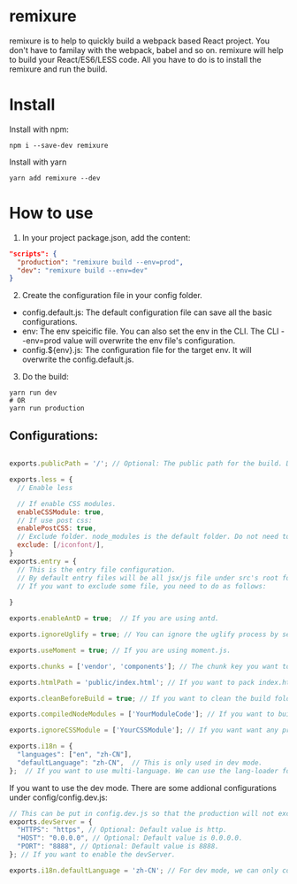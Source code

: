 # remixure

remixure is to help to quickly build a webpack based React project. You don't have to familay with the webpack, babel and so on.
remixure will help to build your React/ES6/LESS code. All you have to do is to install the remixure and run the build.

# Install
Install with npm:
```shell
npm i --save-dev remixure
```
Install with yarn
```shell
yarn add remixure --dev
```

# How to use
1. In your project package.json, add the content:
```json
"scripts": {
  "production": "remixure build --env=prod",
  "dev": "remixure build --env=dev"
}
```
2. Create the configuration file in your config folder.
- config.default.js: The default configuration file can save all the basic configurations.
- env: The env speicific file. You can also set the env in the CLI. The CLI --env=prod value will overwrite the env file's configuration.
- config.${env}.js: The configuration file for the target env. It will overwrite the config.default.js.

3. Do the build:
```shell
yarn run dev
# OR
yarn run production
```



## Configurations:
```javascript

exports.publicPath = '/'; // Optional: The public path for the build. Default is /.

exports.less = {
  // Enable less

  // If enable CSS modules.
  enableCSSModule: true,
  // If use post css:
  enablePostCSS: true,
  // Exclude folder. node_modules is the default folder. Do not need to add it.
  exclude: [/iconfont/],
}
exports.entry = {
  // This is the entry file configuration. 
  // By default entry files will be all jsx/js file under src's root folder. 
  // If you want to exclude some file, you need to do as follows: 
  
}

exports.enableAntD = true;  // If you are using antd.

exports.ignoreUglify = true; // You can ignore the uglify process by setting this to true.

exports.useMoment = true; // If you are using moment.js.

exports.chunks = ['vendor', 'components']; // The chunk key you want to do the chunk.

exports.htmlPath = 'public/index.html'; // If you want to pack index.html with the <script> inject. You need the speicific your index template path.

exports.cleanBeforeBuild = true; // If you want to clean the build folder before job start.

exports.compiledNodeModules = ['YourModuleCode']; // If you want to build some node_module folders using babel loader or less loader. Put it here.

exports.ignoreCSSModule = ['YourCSSModule']; // If you want want any projects like antd ignore CSS module. Put it here.

exports.i18n = {
  "languages": ["en", "zh-CN"],
  "defaultLanguage": "zh-CN",  // This is only used in dev mode.
};  // If you want to use multi-language. We can use the lang-loader for you.

```

If you want to use the dev mode. There are some addional configurations under config/config.dev.js:
```javascript
// This can be put in config.dev.js so that the production will not excuted.
exports.devServer = {
  "HTTPS": "https", // Optional: Default value is http.
  "HOST": "0.0.0.0", // Optional: Default value is 0.0.0.0.
  "PORT": "8888", // Optional: Default value is 8888.
}; // If you want to enable the devServer.

exports.i18n.defaultLanguage = 'zh-CN'; // For dev mode, we can only compile one language for one time. So we need to speicific the default language.
```